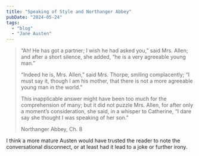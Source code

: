 ```yaml
---
title: "Speaking of Style and Northanger Abbey"
pubDate: "2024-05-24"
tags: 
  - "blog"
  - "Jane Austen"
---
```


> “Ah! He has got a partner; I wish he had asked you,” said Mrs. Allen; and after a short silence, she added, “he is a very agreeable young man.”
> 
> “Indeed he is, Mrs. Allen,” said Mrs. Thorpe, smiling complacently; “I must say it, though I am his mother, that there is not a more agreeable young man in the world.”
> 
> This inapplicable answer might have been too much for the comprehension of many; but it did not puzzle Mrs. Allen, for after only a moment’s consideration, she said, in a whisper to Catherine, “I dare say she thought I was speaking of her son.”
> 
>   
> Northanger Abbey, Ch. 8

I think a more mature Austen would have trusted the reader to note the conversational disconnect, or at least had it lead to a joke or further irony.

